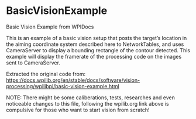 # BasicVisionExample
 Basic Vision Example from WPIDocs

This is an example of a basic vision setup that posts the target’s location in the aiming coordinate system described here to NetworkTables, and uses CameraServer to display a bounding rectangle of the contour detected. This example will display the framerate of the processing code on the images sent to CameraServer.

Extracted the original code from:
https://docs.wpilib.org/en/stable/docs/software/vision-processing/wpilibpi/basic-vision-example.html

NOTE:
There might be some caliberations, tests, researches and even noticeable changes to this file, following the wpilib.org link above is compulsive for those who want to start vision from scratch!



